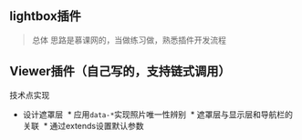 ﻿ ## lightbox插件
> 总体 思路是慕课网的，当做练习做，熟悉插件开发流程

 ## Viewer插件（自己写的，支持链式调用）
  技术点实现
  * 设计遮罩层
  * 应用`data-*`实现照片唯一性辨别
  * 遮罩层与显示层和导航栏的关联
  * 通过extends设置默认参数
     
